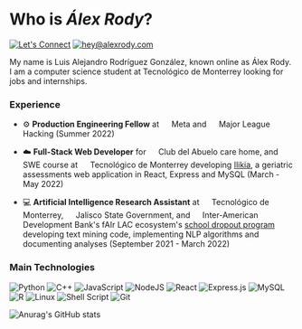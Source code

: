 # Who is *Álex Rody*?

[![Let's Connect](https://shields.io/badge/let's%20connect!-blue?logo=linkedin&style=for-the-badge)](https://www.linkedin.com/in/alexrody/)
[![hey@alexrody.com](https://shields.io/badge/%F0%9F%93%AC%20hey@alexrody.com-beige?style=for-the-badge)](mailto:hey@alexrody.com)

My name is Luis Alejandro Rodríguez González, known online as Álex Rody. I am a computer science student at Tecnológico de Monterrey looking for jobs and internships.

### Experience

- ⚙️ **Production Engineering Fellow** at <img src="https://static.xx.fbcdn.net/rsrc.php/yi/r/gbO80SSOuBU.ico" style="height: 1em;"> Meta and <img src="https://fellowship.mlh.io/favicon.ico" style="height: 1em;"> Major League Hacking (Summer 2022)

- ☁️ **Full-Stack Web Developer** for <img src="https://clubdelabuelo.com.mx/wp-content/uploads/2019/12/cropped-iconologo-32x32.png" style="height: 1em;"> Club del Abuelo care home, and SWE course at <img src="https://tec.mx/sites/default/files/favicon.ico" style="height: 1em;"> Tecnológico de Monterrey developing [Ilikia](https://github.com/alexrody/ilikia), a geriatric assessments web application in React, Express and MySQL (March - May 2022)

- 💻 **Artificial Intelligence Research Assistant** at <img src="https://tec.mx/sites/default/files/favicon.ico" style="height: 1em;"> Tecnológico de Monterrey, <img src="https://www.jalisco.gob.mx/sites/all/themes/custom/jwbootstrap3/favicon.ico" style="height: 1em;"> Jalisco State Government, and <img src="https://iadb.org/themes/custom/iadb/favicon.ico" style="height: 1em;"> Inter-American Development Bank's fAIr LAC ecosystem's [school dropout program](https://fairlac.iadb.org/en/piloto/abandono-escolar-jalisco) developing text mining code, implementing NLP algorithms and documenting analyses (September 2021 - March 2022)

### Main Technologies

![Python](https://img.shields.io/badge/python-3670A0?style=for-the-badge&logo=python&logoColor=ffdd54)
![C++](https://img.shields.io/badge/c++-%2300599C.svg?style=for-the-badge&logo=c%2B%2B&logoColor=white)
![JavaScript](https://img.shields.io/badge/javascript-%23323330.svg?style=for-the-badge&logo=javascript&logoColor=%23F7DF1E)
![NodeJS](https://img.shields.io/badge/node.js-6DA55F?style=for-the-badge&logo=node.js&logoColor=white)
![React](https://img.shields.io/badge/react-%2320232a.svg?style=for-the-badge&logo=react&logoColor=%2361DAFB)
![Express.js](https://img.shields.io/badge/express.js-%23404d59.svg?style=for-the-badge&logo=express&logoColor=%2361DAFB)
![MySQL](https://img.shields.io/badge/mysql-%2300f.svg?style=for-the-badge&logo=mysql&logoColor=white)
![R](https://img.shields.io/badge/r-%23276DC3.svg?style=for-the-badge&logo=r&logoColor=white)
![Linux](https://img.shields.io/badge/Linux-FCC624?style=for-the-badge&logo=linux&logoColor=black)
![Shell Script](https://img.shields.io/badge/shell_script-%23121011.svg?style=for-the-badge&logo=gnu-bash&logoColor=white)
![Git](https://img.shields.io/badge/git-%23F05033.svg?style=for-the-badge&logo=git&logoColor=white)

![Anurag's GitHub stats](https://github-readme-stats.vercel.app/api?username=alexrody&show_icons=true&theme=dark&count_private=true)
